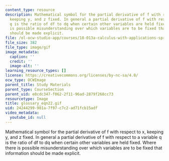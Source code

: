 ```yaml
---
content_type: resource
description: Mathematical symbol for the partial derivative of f with respect to x,
  keeping y, and z fixed. In general a partial derivative of f with respect to a variable
  q is the ratio of df to dq when certain other variables are held fixed. Where there
  is possible misunderstanding over which variables are to be fixed that information
  should be made explicit.
file: /ol-ocw-studio-app/courses/18-013a-calculus-with-applications-spring-2005/24244299981a7f97c7c2ad71fcb15adf_glossary_eqn22.gif
file_size: 382
file_type: image/gif
image_metadata:
  caption: ''
  credit: ''
  image-alt: ''
learning_resource_types: []
license: https://creativecommons.org/licenses/by-nc-sa/4.0/
ocw_type: OCWImage
parent_title: Study Materials
parent_type: CourseSection
parent_uid: e8cdc347-f062-2f11-96ad-2879f268cc73
resourcetype: Image
title: glossary_eqn22.gif
uid: 24244299-981a-7f97-c7c2-ad71fcb15adf
video_metadata:
  youtube_id: null
---
```

Mathematical symbol for the partial derivative of f with respect to x, keeping y, and z fixed. In general a partial derivative of f with respect to a variable q is the ratio of df to dq when certain other variables are held fixed. Where there is possible misunderstanding over which variables are to be fixed that information should be made explicit.